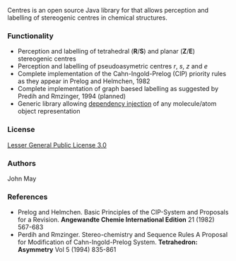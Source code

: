 Centres is an open source Java library for that allows perception and labelling of stereogenic centres in chemical structures.

### Functionality
* Perception and labelling of tetrahedral (__R__/__S__) and planar (__Z__/__E__) stereogenic centres
* Perception and labelling of pseudoasymetric centres _r_, _s_, _z_ and _e_
* Complete implementation of the Cahn-Ingold-Prelog (CIP) priority rules as they appear in Prelog and Helmchen, 1982
* Complete implementation of graph baesed labelling as suggested by Predih and Rmzinger, 1994 (planned)
* Generic library allowing [dependency injection](http://en.wikipedia.org/wiki/Dependency_injection) of any molecule/atom object representation

### License
[Lesser General Public License 3.0](http://www.gnu.org/licenses/lgpl.html)

### Authors
John May

### References
* Prelog and Helmchen. Basic Principles of the CIP-System and Proposals for a Revision. __Angewandte Chemie International Edition__ 21 (1982) 567-683
* Perdih and Rmzinger. Stereo-chemistry and Sequence Rules A Proposal for Modification of Cahn-Ingold-Prelog System. __Tetrahedron: Asymmetry__ Vol 5 (1994) 835-861
